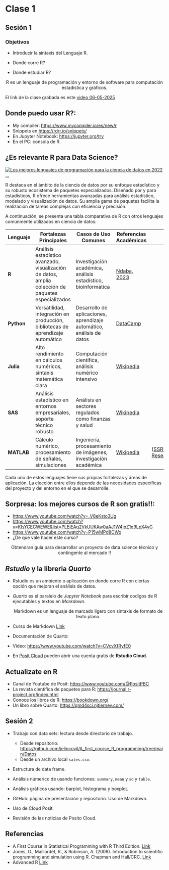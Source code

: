 # Clase 1

## Sesión 1

### Objetivos

- Introducir la sintaxis del Lenguaje R.

- Donde corre R?

- Donde estudiar R?

<div align="center"> R es un lenguaje de programación y entorno de software para computación estadística y gráficos. </div>

El link de la clase grabada es este [video 06-05-2025](https://udla.zoom.us/rec/share/wjUX-4o6dai2r9dwHenu-g5MeEHJyjBX5dIoV9Ss5bXEXPXunAD6BmFj8DJlP8xM.JOCIY56_drCtyPjw?startTime=1746571342000&pwd=icivd_8rqBNxVM1OeYGJrnYcp4ShZTku)
## Donde puedo usar R?:
- My compiler: https://www.mycompiler.io/es/new/r
- Snippets en https://rdrr.io/snippets/
- En Jupyter Notebook: https://jupyter.org/try
- En el PC: consola de R.

## ¿Es relevante R para Data Science?

[![Los mejores lenguajes de programación para la ciencia de datos en 2022 ...](https://tse3.mm.bing.net/th/id/OIP.HPMJNgFqaJjQ11fedN1yBQHaE7?cb=iwp1\&pid=Api)](https://topbigdata.es/los-mejores-lenguajes-de-programacion-para-la-ciencia-de-datos-en-2022/)

R destaca en el ámbito de la ciencia de datos por su enfoque estadístico y su robusto ecosistema de paquetes especializados. Diseñado por y para estadísticos, R ofrece herramientas avanzadas para análisis estadístico, modelado y visualización de datos. Su amplia gama de paquetes facilita la realización de tareas complejas con eficiencia y precisión.

A continuación, se presenta una tabla comparativa de R con otros lenguajes comúnmente utilizados en ciencia de datos:

| Lenguaje   | Fortalezas Principales                                                                             | Casos de Uso Comunes                                                  | Referencias Académicas                                                                                                                       |                                |
| ---------- | -------------------------------------------------------------------------------------------------- | --------------------------------------------------------------------- | -------------------------------------------------------------------------------------------------------------------------------------------- | ------------------------------ |
| **R**      | Análisis estadístico avanzado, visualización de datos, amplia colección de paquetes especializados | Investigación académica, análisis estadístico, bioinformática         | [Ndaba, 2023](https://www.researchgate.net/publication/366617855_A_Review_of_the_use_of_R_Programming_for_Data_Science_Research_in_Botswana) |                                |
| **Python** | Versatilidad, integración en producción, bibliotecas de aprendizaje automático                     | Desarrollo de aplicaciones, aprendizaje automático, análisis de datos | [DataCamp](https://www.datacamp.com/blog/python-vs-r-for-data-science-whats-the-difference)                                                  |                                |
| **Julia**  | Alto rendimiento en cálculos numéricos, sintaxis matemática clara                                  | Computación científica, análisis numérico intensivo                   | [Wikipedia](https://en.wikipedia.org/wiki/Scientific_programming_language)                                                                   |                                |
| **SAS**    | Análisis estadístico en entornos empresariales, soporte técnico robusto                            | Análisis en sectores regulados como finanzas y salud                  | [Wikipedia](https://en.wikipedia.org/wiki/SAS_%28software%29)                                                                                |                                |
| **MATLAB** | Cálculo numérico, procesamiento de señales, simulaciones                                           | Ingeniería, procesamiento de imágenes, investigación académica        | [Wikipedia](https://en.wikipedia.org/wiki/MATLAB)                                                                                            | ([SSRN][1], [ResearchGate][2]) |

Cada uno de estos lenguajes tiene sus propias fortalezas y áreas de aplicación. La elección entre ellos depende de las necesidades específicas del proyecto y del entorno en el que se desarrolle.

[1]: https://papers.ssrn.com/sol3/papers.cfm?abstract_id=5051680&utm_source=chatgpt.com "Python for Data Analytics: A Systematic Literature Review of Tools ..."
[2]: https://www.researchgate.net/publication/390743029_Python_vs_Julia_Emerging_Programming_Languages_in_AI_Research?utm_source=chatgpt.com "Python vs. Julia: Emerging Programming Languages in AI Research"


## Sorpresa: los mejores cursos de R son gratis!!: 
- https://www.youtube.com/watch?v=_V8eKsto3Ug
- https://www.youtube.com/watch?v=KlsYCECWEWE&list=PLEiEAq2VkUUKAw0aAJ1W4jpZ1q9LpX4yG
- https://www.youtube.com/watch?v=P15wMPd8CWo
- ¿De que vale hacer este curso?

<div align="center"> Obtendran guia para desarrollar un proyecto de data science técnico y contingente al mercado !! </div>


## *Rstudio* y la libreria *Quarto*
- Rstudio es un ambiente o aplicación en donde corre R con ciertas opción que mejoran
el análisis de datos.
- *Quarto* es el paralelo de *Jupyter Notebook* para escribir codigos de R ejecutables
  y textos en *Markdown*.
  
  <div align="center"> Markdown es un lenguaje de marcado ligero con sintaxis de formato de texto plano.</div>
  
- Curso de Markdown [Link](https://tutorialmarkdown.com/markdown) 
- Documentación de Quarto:
- Video: https://www.youtube.com/watch?v=CVcvXfRyfE0
- En [Posit Cloud](https://posit.cloud/) pueden abrir una cuenta gratis de **Rstudio Cloud**.

## Actualizate en R

- Canal de Youtube de Posit: https://www.youtube.com/@PositPBC
- La revista cientifica de paquetes para R: https://journal.r-project.org/index.html
- Conoce los libros de R: https://bookdown.org/
- Un libro sobre Quarto: https://qmd4sci.njtierney.com/

## Sesión 2

- Trabajo con data sets: lectura desde directorio de trabajo.
  - Desde repositorio: https://github.com/jelincovil/A_first_course_R_programming/tree/main/Datos
  - Desde un archivo local `sales.csv`.
- Estructura de data frame.  

- Análisis númerico de usando funciones: `summary`, `mean` y `sd` y `table`.
- Análisis gráficos usando: barplot, histograma y boxplot.
- GitHub: página de presentación y repositorio. Uso de Markdown.
- Uso de Cloud Posit.
- Revisión de las noticias de Posito Cloud.
    
## Referencias
- A First Course in Statistical Programming with R Third Edition. [Link](https://www.murdoch-sutherland.com/StatProg3/)
- Jones, O., Maillardet, R., & Robinson, A. (2009). Introduction to scientific programming and simulation using R. Chapman and Hall/CRC. [Link](https://nyu-cdsc.github.io/learningr/assets/simulation.pdf)
- Advanced R [Link](https://adv-r.hadley.nz/)
  
